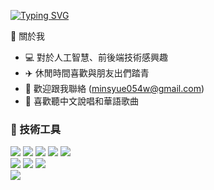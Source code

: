 [![Typing SVG](https://readme-typing-svg.demolab.com?font=Fira+Code&size=24&pause=1000&color=1D2AF7&width=435&lines=HI%EF%BC%81I'm+Chang+Min-Syue%EF%BC%81;%E4%BD%A0%E5%A5%BD%EF%BC%81%E6%88%91%E6%98%AF%E5%BC%B5%E6%B0%91%E5%AD%B8%EF%BC%81)](https://git.io/typing-svg)

:adult: 關於我 <br>
- :computer: 對於人工智慧、前後端技術感興趣 <br>
- :airplane: 休閒時間喜歡與朋友出們踏青 <br>
- :email: 歡迎跟我聯絡 (minsyue054w@gmail.com)
- :musical_note: 喜歡聽中文說唱和華語歌曲

### :briefcase: 技術工具
![](https://img.shields.io/badge/-Python-lightgrey) ![](https://img.shields.io/badge/-Tensorflow-lightgrey) ![](https://img.shields.io/badge/-Keras-lightgrey) ![](https://img.shields.io/badge/-Flask-lightgrey) ![](https://img.shields.io/badge/-Scikit--Learn-lightgrey) <br>
![](https://img.shields.io/badge/-Git-yellow) ![](https://img.shields.io/badge/-Github-yellow) ![](https://img.shields.io/badge/-Markdown-yellow) <br>
![](https://img.shields.io/badge/-VScode-green)
